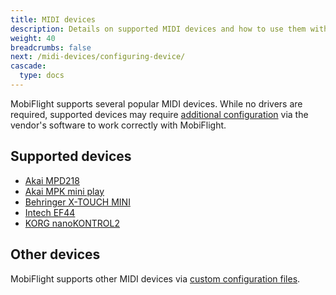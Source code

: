 ```yaml
---
title: MIDI devices
description: Details on supported MIDI devices and how to use them with MobiFlight.
weight: 40
breadcrumbs: false
next: /midi-devices/configuring-device/
cascade:
  type: docs
---
```


MobiFlight supports several popular MIDI devices. While no drivers are required, supported devices may require [additional configuration](/midi-devices/configuring-device/) via the vendor's software to work correctly with MobiFlight.

## Supported devices

- [Akai MPD218](https://www.akaipro.com/mpd218)
- [Akai MPK mini play](https://www.akaipro.com/mpk-mini-play)
- [Behringer X-TOUCH MINI](https://www.behringer.com/product.html?modelCode=P0B1V)
- [Intech EF44](https://intech.studio/shop/ef44)
- [KORG nanoKONTROL2](https://www.korg.com/us/products/computergear/nanokontrol2/)

## Other devices

MobiFlight supports other MIDI devices via [custom configuration files](/midi/adding-custom-device/).
